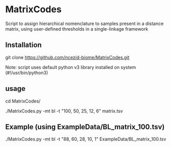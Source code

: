 # MatrixCodes
Script to assign hierarchical nomenclature to samples present in a distance matrix, using user-defined thresholds in a single-linkage framework


## Installation
git clone https://github.com/ncezid-biome/MatrixCodes.git

Note: script uses default python v3 library installed on system (#!/usr/bin/python3)


## usage
cd MatrixCodes/

./MatrixCodes.py -mt bl -t "100, 50, 25, 12, 6" matrix.tsv


## Example (using ExampleData/BL_matrix_100.tsv)
./MatrixCodes.py -mt bl -t "88, 60, 28, 10, 1" ExampleData/BL_matrix_100.tsv
